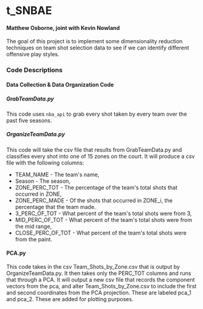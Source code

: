 # t_SNBAE
#### Matthew Osborne, joint with Kevin Nowland

The goal of this project is to implement some dimensionality reduction techniques on team shot selection data to see if we can identify different offensive play styles.

### Code Descriptions

#### Data Collection &amp; Data Organization Code
##### GrabTeamData.py
This code uses `nba_api` to grab every shot taken by every team over the past five seasons.

##### OrganizeTeamData.py
This code will take the csv file that results from GrabTeamData.py and classifies every shot into one of 15 zones on the court. It will produce a csv file with the following columns:
 <ul>
 <li>TEAM_NAME - The team's name,</li>
 <li>Season - The season,</li>
 <li>ZONE_PERC_TOT - The percentage of the team's total shots that occurred in ZONE,</li>
 <li>ZONE_PERC_MADE - Of the shots that occurred in ZONE_i, the percentage that the team made.</li>
 <li>3_PERC_OF_TOT - What percent of the team's total shots were from 3,</li>
 <li>MID_PERC_OF_TOT - What percent of the team's total shots were from the mid range,</li>
 <li>CLOSE_PERC_OF_TOT - What percent of the team's total shots were from the paint.</li>
 </ul>
 
 #### PCA.py
 This code takes in the csv Team_Shots_by_Zone.csv that is output by OrganizeTeamData.py. It then takes only the PERC_TOT columns and runs that through a PCA. It will output a new csv file that records the component vectors from the pca, and alter Team_Shots_by_Zone.csv to include the first and second coordinates from the PCA projection. These are labeled pca_1 and pca_2. These are added for plotting purposes.
